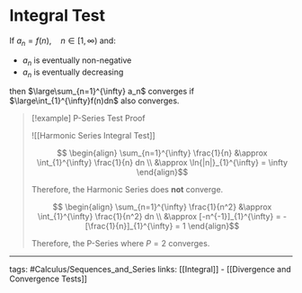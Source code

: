 # Integral  Test
If $a_n = f(n),\quad n \in [1, \infty)$ and:
- $a_n$ is eventually non-negative
- $a_n$  is eventually decreasing

then $\large\sum_{n=1}^{\infty} a_n$ converges if $\large\int_{1}^{\infty}f(n)dn$ also converges.

> [!example]  P-Series Test Proof
> 
> ![[Harmonic Series Integral Test]]
> 
> $$ \begin{align}
> \sum_{n=1}^{\infty} \frac{1}{n} &\approx \int_{1}^{\infty} \frac{1}{n} dn \\
> &\approx \ln{|n|}_{1}^{\infty} = \infty
> \end{align}$$
> 
> Therefore, the Harmonic Series does **not** converge.
> 
> $$ \begin{align}
> \sum_{n=1}^{\infty} \frac{1}{n^2} &\approx \int_{1}^{\infty} \frac{1}{n^2} dn \\
> &\approx [-n^{-1}]_{1}^{\infty} = -[\frac{1}{n}]_{1}^{\infty} = 1
> \end{align}$$
> 
> Therefore, the P-Series where $P = 2$ converges.
> 

---
tags: #Calculus/Sequences_and_Series 
links: [[Integral]] - [[Divergence and Convergence Tests]]